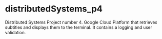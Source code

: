 # distributedSystems_p4
Distributed Systems Project number 4. Google Cloud Platform that retrieves subtitles and displays them to the terminal. It contains a logging and user validation.
